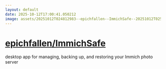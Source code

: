 ```yaml
---
layout: default
date: 2025-10-12T17:00:41.050212
image: assets/20251012T024812983--epichfallen--ImmichSafe--20251012T025244063--cropped.png
---
```


# [epichfallen/ImmichSafe](https://github.com/epichfallen/ImmichSafe)

desktop app for managing, backing up, and restoring your Immich photo server
